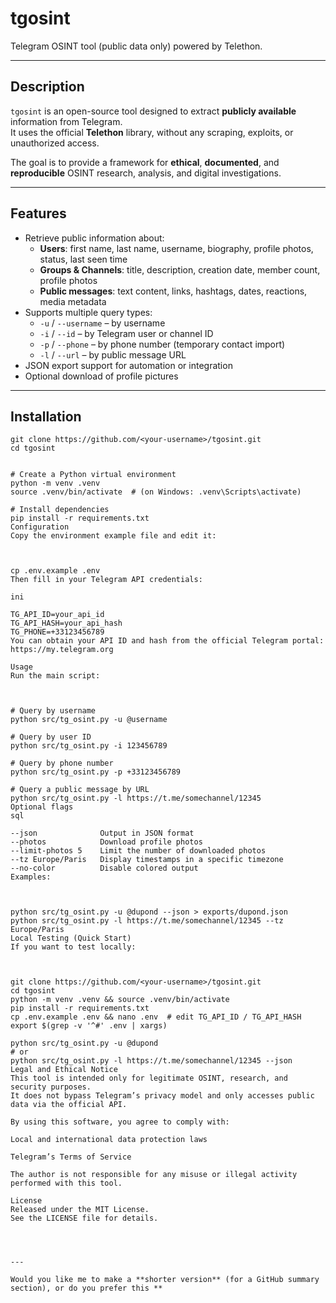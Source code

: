 # tgosint

Telegram OSINT tool (public data only) powered by Telethon.

---

## Description

`tgosint` is an open-source tool designed to extract **publicly available** information from Telegram.  
It uses the official **Telethon** library, without any scraping, exploits, or unauthorized access.

The goal is to provide a framework for **ethical**, **documented**, and **reproducible** OSINT research, analysis, and digital investigations.

---

## Features

- Retrieve public information about:
  - **Users**: first name, last name, username, biography, profile photos, status, last seen time  
  - **Groups & Channels**: title, description, creation date, member count, profile photos  
  - **Public messages**: text content, links, hashtags, dates, reactions, media metadata  
- Supports multiple query types:
  - `-u` / `--username` – by username  
  - `-i` / `--id` – by Telegram user or channel ID  
  - `-p` / `--phone` – by phone number (temporary contact import)  
  - `-l` / `--url` – by public message URL  
- JSON export support for automation or integration  
- Optional download of profile pictures  

---

## Installation

```
git clone https://github.com/<your-username>/tgosint.git
cd tgosint


# Create a Python virtual environment
python -m venv .venv
source .venv/bin/activate  # (on Windows: .venv\Scripts\activate)

# Install dependencies
pip install -r requirements.txt
Configuration
Copy the environment example file and edit it:



cp .env.example .env
Then fill in your Telegram API credentials:

ini

TG_API_ID=your_api_id
TG_API_HASH=your_api_hash
TG_PHONE=+33123456789
You can obtain your API ID and hash from the official Telegram portal:
https://my.telegram.org

Usage
Run the main script:



# Query by username
python src/tg_osint.py -u @username

# Query by user ID
python src/tg_osint.py -i 123456789

# Query by phone number
python src/tg_osint.py -p +33123456789

# Query a public message by URL
python src/tg_osint.py -l https://t.me/somechannel/12345
Optional flags
sql

--json              Output in JSON format
--photos            Download profile photos
--limit-photos 5    Limit the number of downloaded photos
--tz Europe/Paris   Display timestamps in a specific timezone
--no-color          Disable colored output
Examples:



python src/tg_osint.py -u @dupond --json > exports/dupond.json
python src/tg_osint.py -l https://t.me/somechannel/12345 --tz Europe/Paris
Local Testing (Quick Start)
If you want to test locally:



git clone https://github.com/<your-username>/tgosint.git
cd tgosint
python -m venv .venv && source .venv/bin/activate
pip install -r requirements.txt
cp .env.example .env && nano .env  # edit TG_API_ID / TG_API_HASH
export $(grep -v '^#' .env | xargs)

python src/tg_osint.py -u @dupond
# or
python src/tg_osint.py -l https://t.me/somechannel/12345 --json
Legal and Ethical Notice
This tool is intended only for legitimate OSINT, research, and security purposes.
It does not bypass Telegram’s privacy model and only accesses public data via the official API.

By using this software, you agree to comply with:

Local and international data protection laws

Telegram’s Terms of Service

The author is not responsible for any misuse or illegal activity performed with this tool.

License
Released under the MIT License.
See the LICENSE file for details.




---

Would you like me to make a **shorter version** (for a GitHub summary section), or do you prefer this **
